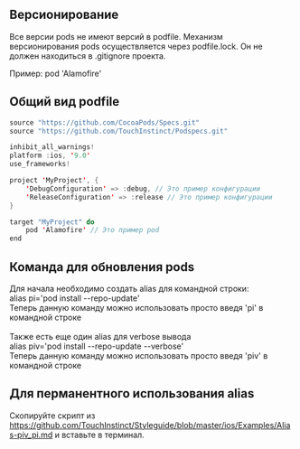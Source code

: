 ## Версионирование

Все версии pods не имеют версий в podfile. Механизм версионирования pods осуществляется через podfile.lock. Он не должен находиться в .gitignore проекта.

Пример: pod 'Alamofire'

## Общий вид podfile

```swift
source "https://github.com/CocoaPods/Specs.git"
source "https://github.com/TouchInstinct/Podspecs.git"

inhibit_all_warnings!
platform :ios, '9.0'
use_frameworks!

project 'MyProject', {
    'DebugConfiguration' => :debug, // Это пример конфигурации
    'ReleaseConfiguration' => :release // Это пример конфигурации
}

target "MyProject" do
    pod 'Alamofire' // Это пример pod
end
```

## Команда для обновления pods

Для начала необходимо создать alias для командной строки:
<br>
alias pi='pod install --repo-update'
<br>
Теперь данную команду можно использовать просто введя 'pi' в командной строке
<br>
<br>
Также есть еще один alias для verbose вывода
<br>
alias piv='pod install --repo-update --verbose'
<br>
Теперь данную команду можно использовать просто введя 'piv' в командной строке

## Для перманентного использования alias 

Скопируйте скрипт из https://github.com/TouchInstinct/Styleguide/blob/master/ios/Examples/Alias-piv_pi.md и вставьте в терминал.
